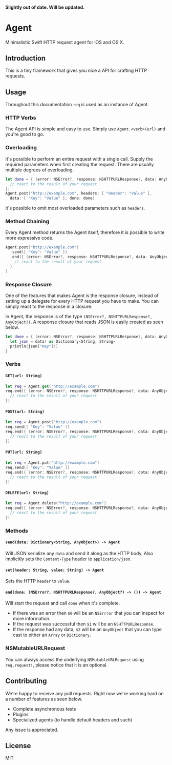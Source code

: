 #### Slightly out of date. Will be updated.

# Agent

Minimalistic Swift HTTP request agent for iOS and OS X.

## Introduction

This is a tiny framework that gives you nice a API for crafting HTTP requests.

## Usage

Throughout this documentation ```req``` is used as an instance of Agent.

### HTTP Verbs

The Agent API is simple and easy to use. Simply use ```Agent.<verb>(url)``` and
you're good to go.

### Overloading

It's possible to perform an entire request with a single call. Supply the
required parameters when first creating the request. There are usually multiple
degrees of overloading.

```swift
let done = { (error: NSError?, response: NSHTTPURLResponse?, data: AnyObject?) -> () in
  // react to the result of your request
};
Agent.post("http://example.com", headers: [ "Header": "Value" ],
  data: [ "Key": "Value" ], done: done)
```

It's possible to omit most overloaded parameters such as ```headers```.

### Method Chaining

Every Agent method returns the Agent itself, therefore it is possible to write
more expressive code.

```swift
Agent.post("http://example.com")
  .send([ "Key": "Value" ])
  .end({ (error: NSError?, response: NSHTTPURLResponse?, data: AnyObject?) -> () in
    // react to the result of your request
  }
)
```

### Response Closure

One of the features that makes Agent is the response closure, instead of
setting up a delegate for every HTTP request you have to make. You can simply
react to the response in a closure.

In Agent, the response is of the type ```(NSError?, NSHTTPURLResponse?, AnyObject?)```.
A response closure that reads JSON is easily created as seen below.

```swift
let done = { (error: NSError?, response: NSHTTPURLResponse?, data: AnyObject?) -> () in
  let json = data! as Dictionary<String, String>
  println(json["Key"]!)
}
```

### Verbs

#### ```GET(url: String)```

```swift
let req = Agent.get("http://example.com")
req.end({ (error: NSError?, response: NSHTTPURLResponse?, data: AnyObject?) -> () in
  // react to the result of your request
})
```

#### ```POST(url: String)```

```swift
let req = Agent.post("http://example.com")
req.send([ "Key": "Value" ])
req.end({ (error: NSError?, response: NSHTTPURLResponse?, data: AnyObject?) -> () in
  // react to the result of your request
})
```

#### ```PUT(url: String)```

```swift
let req = Agent.put("http://example.com")
req.send([ "Key": "Value" ])
req.end({ (error: NSError?, response: NSHTTPURLResponse?, data: AnyObject?) -> () in
  // react to the result of your request
})
```

#### ```DELETE(url: String)```

```swift
let req = Agent.delete("http://example.com")
req.end({ (error: NSError?, response: NSHTTPURLResponse?, data: AnyObject?) -> () in
  // react to the result of your request
})
```

### Methods

#### ```send(data: Dictionary<String, AnyObject>) -> Agent```

Will JSON serialize any ```data``` and send it along as the HTTP body. Also
implicitly sets the ```Content-Type``` header to ```application/json```.

#### ```set(header: String, value: String) -> Agent```

Sets the HTTP ```header``` to ```value```.

#### ```end(done: (NSError?, NSHTTPURLResponse?, AnyObject?) -> ()) -> Agent```

Will start the request and call ```done``` when it's complete.

- If there was an error then ```$0``` will be an ```NSErrror``` that you can inspect for
more information.
- If the request was successful then ```$1``` will be an ```NSHTTPURLResponse```.
- If the response had any data, ```$2``` will be an ```AnyObject``` that you can
type cast to either an ```Array``` or ```Dictionary```.

### NSMutableURLRequest

You can always access the underlying ```NSMutableURLRequest```
using ```req.request!```, please notice that it is an optional.

## Contributing

We're happy to receive any pull requests. Right now we're working hard on a
number of features as seen below.

- Complete asynchronous tests
- Plugins
- Specialized agents (to handle default headers and such)

Any issue is appreciated.

## License

MIT
